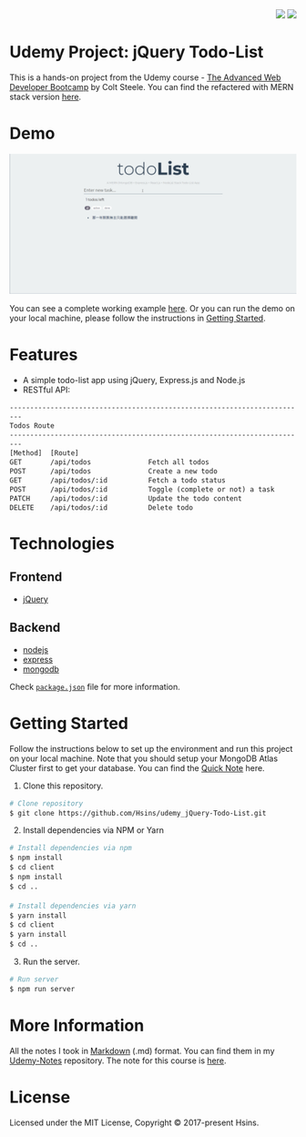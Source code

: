 <div align="right">
  <img src="https://img.shields.io/badge/Completion-100%25-blue.svg" />
  <a href="https://github.com/Hsins/udemy_jQuery-Todo-List/blob/master/LICENSE" alt="License">
    <img src="https://img.shields.io/github/license/Hsins/udemy_jQuery-Todo-List.svg" />
  </a>
</div>

# Udemy Project: jQuery Todo-List

This is a hands-on project from the Udemy course - [The Advanced Web Developer Bootcamp](https://www.udemy.com/the-advanced-web-developer-bootcamp/) by Colt Steele. You can find the refactered with MERN stack version [here](https://github.com/Hsins/udemy_MERN-Todo-List).
  
# Demo

<div align="center">
  <img src="demo/demo.gif" />
</div>

You can see a complete working example [here](https://hsins-jquery-todolist.herokuapp.com/). Or you can run the demo on your local machine, please follow the instructions in [Getting Started](#getting-started).

# Features

- A simple todo-list app using jQuery, Express.js and Node.js
- RESTful API:

```
-------------------------------------------------------------------------
Todos Route
-------------------------------------------------------------------------
[Method]  [Route]
GET       /api/todos              Fetch all todos
POST      /api/todos              Create a new todo
GET       /api/todos/:id          Fetch a todo status
POST      /api/todos/:id          Toggle (complete or not) a task
PATCH     /api/todos/:id          Update the todo content
DELETE    /api/todos/:id          Delete todo
```

# Technologies

## Frontend

- [jQuery](https://jquery.com/)

## Backend 

- [nodejs](https://nodejs.org/en/)
- [express](https://gulpjs.com/)
- [mongodb](https://webpack.js.org/concepts/)

Check [`package.json`](https://github.com/Hsins/udemy_jQuery-Todo-List/blob/master/package.json) file for more information.

# Getting Started

Follow the instructions below to set up the environment and run this project on your local machine. Note that you should setup your MongoDB Atlas Cluster first to get your database. You can find the [Quick Note](https://hackmd.io/@Hsins/r1oFNI864) here.

1. Clone this repository.

```bash
# Clone repository
$ git clone https://github.com/Hsins/udemy_jQuery-Todo-List.git
```

2. Install dependencies via NPM or Yarn

```bash
# Install dependencies via npm
$ npm install
$ cd client
$ npm install
$ cd ..

# Install dependencies via yarn
$ yarn install
$ cd client
$ yarn install
$ cd ..
```

3. Run the server.

```bash
# Run server
$ npm run server
```

# More Information

All the notes I took in [Markdown](https://daringfireball.net/projects/markdown/syntax) (.md) format. You can find them in my [Udemy-Notes](https://github.com/Hsins/Udemy-Notes) repository. The note for this course is [here](https://hsins.github.io/Udemy-Notes/The%20Advanced%20Web%20Developer%20Bootcamp/).

# License

Licensed under the MIT License, Copyright © 2017-present Hsins.
